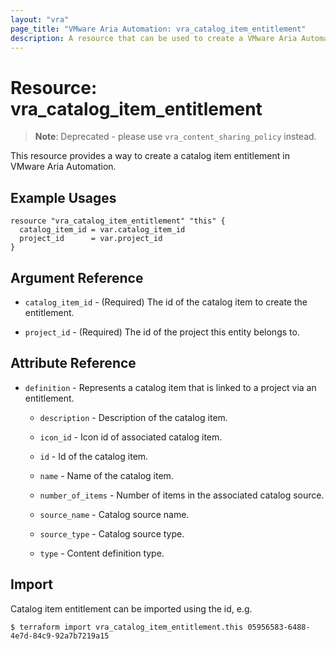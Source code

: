 ```yaml
---
layout: "vra"
page_title: "VMware Aria Automation: vra_catalog_item_entitlement"
description: A resource that can be used to create a VMware Aria Automation catalog item entitlement.
---
```


# Resource: vra_catalog_item_entitlement

> **Note**:  Deprecated - please use `vra_content_sharing_policy` instead.

This resource provides a way to create a catalog item entitlement in VMware Aria Automation.

## Example Usages

```hcl
resource "vra_catalog_item_entitlement" "this" {
  catalog_item_id = var.catalog_item_id
  project_id      = var.project_id
}
```

## Argument Reference

* `catalog_item_id` - (Required) The id of the catalog item to create the entitlement.

* `project_id` - (Required) The id of the project this entity belongs to.

## Attribute Reference

* `definition` - Represents a catalog item that is linked to a project via an entitlement.

  * `description` - Description of the catalog item.

  * `icon_id` - Icon id of associated catalog item.

  * `id` - Id of the catalog item.

  * `name` - Name of the catalog item.

  * `number_of_items` - Number of items in the associated catalog source.

  * `source_name` - Catalog source name.

  * `source_type` - Catalog source type.

  * `type` - Content definition type.

## Import

Catalog item entitlement can be imported using the id, e.g.

`$ terraform import vra_catalog_item_entitlement.this 05956583-6488-4e7d-84c9-92a7b7219a15`
